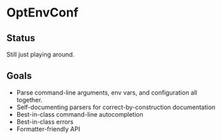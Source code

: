 # OptEnvConf

## Status

Still just playing around.

## Goals

* Parse command-line arguments, env vars, and configuration all together.
* Self-documenting parsers for correct-by-construction documentation
* Best-in-class command-line autocompletion
* Best-in-class errors
* Formatter-friendly API
